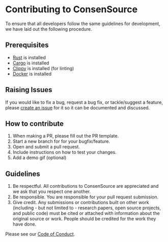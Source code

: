 # Contributing to ConsenSource

To ensure that all developers follow the same guidelines for development, we have laid out the following procedure.

## Prerequisites

* [Rust](https://www.rust-lang.org/tools/install) is installed
* [Cargo](https://crates.io/) is installed
* [Clippy](https://github.com/rust-lang/rust-clippy) is installed (for linting)
* [Docker](https://docs.docker.com/install/) is installed

## Raising Issues
If you would like to fix a bug, request a bug fix, or tackle/suggest a feature, please [create an issue](https://github.com/target/consensource-api/issues) for it so it can be documented and discussed.

## How to contribute
1. When making a PR, please fill out the PR template.
1. Start a new branch for for your bugfix/feature.
1. Open and submit a pull request.
1. Include instructions on how to test your changes.
1. Add a demo gif (optional)

## Guidelines
1. Be respectful. All contributions to ConsenSource are appreciated and we ask that you respect one another.
1. Be responsible. You are responsible for your pull request submission.
1. Give credit. Any submissions or contributions built on other work (including - but not limited to - research papers, open source projects, and public code) must be cited or attached with information about the original source or work. People should be credited for the work they have done.

Please see our [Code of Conduct](.github/CODE_OF_CONDUCT.md).

